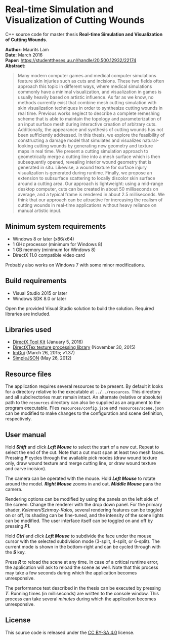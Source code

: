 # Real-time Simulation and Visualization of Cutting Wounds

C++ source code for master thesis **Real-time Simulation and Visualization of Cutting Wounds**.

**Author:** Maurits Lam </br>
**Date:** March 2016 </br>
**Paper:** https://studenttheses.uu.nl/handle/20.500.12932/22174 </br>
**Abstract:**
> Many modern computer games and medical computer simulations feature skin injuries such as cuts and incisions. These two fields often approach this topic in different ways, where medical simulations commonly have a minimal visualization, and visualization in games is usually heavily based on artistic influence. As far as we know, no methods currently exist that combine mesh cutting simulation with skin visualization techniques in order to synthesize cutting wounds in real time. Previous works neglect to describe a complete remeshing scheme that is able to maintain the topology and parameterization of an input surface mesh during interactive creation of arbitrary cuts. Additionally, the appearance and synthesis of cutting wounds has not been sufficiently addressed. In this thesis, we explore the feasibility of constructing a damage model that simulates and visualizes natural-looking cutting wounds by generating new geometry and texture maps in real time. We present a cutting simulation approach to geometrically merge a cutting line into a mesh surface which is then subsequently opened, revealing interior wound geometry that is generated in situ. Likewise, a wound texture for surface injury visualization is generated during runtime. Finally, we propose an extension to subsurface scattering to locally discolor skin surface around a cutting area. Our approach is lightweight: using a mid-range desktop computer, cuts can be created in about 50 milliseconds on average, and a typical frame is rendered in about 2.5 milliseconds. We think that our approach can be attractive for increasing the realism of cutting wounds in real-time applications without heavy reliance on manual artistic input.

## Minimum system requirements

* Windows 8 or later (x86/x64)
* 1 GHz processor (minimum for Windows 8)
* 1 GB memory (minimum for Windows 8)
* DirectX 11.0 compatible video card

Probably also works on Windows 7 with some minor modifications.

## Build requirements

* Visual Studio 2015 or later
* Windows SDK 8.0 or later

Open the provided Visual Studio solution to build the solution. Required libraries are included.

## Libraries used

* [DirectX Tool Kit](https://github.com/Microsoft/DirectXTK) (January 5, 2016)
* [DirectXTex texture processing library](https://github.com/Microsoft/DirectXTex) (November 30, 2015)
* [ImGui](https://github.com/ocornut/imgui) (March 26, 2015; v1.37)
* [SimpleJSON](https://github.com/MJPA/SimpleJSON) (May 26, 2012)

## Resource files

The application requires several resources to be present. By default it looks for a directory relative to the executable at `../../resources`. This directory and all subdirectories must remain intact. An alternate (relative or absolute) path to the `resources` directory can also be supplied as an argument to the program executable. Files `resources/config.json` and `resources/scene.json` can be modified to make changes to the configuration and scene definition, respectively.

## User manual

Hold **_Shift_** and click **_Left Mouse_** to select the start of a new cut. Repeat to select the end of the cut. Note that a cut must span at least two mesh faces. Pressing **_P_** cycles through the available pick modes (draw wound texture only, draw wound texture and merge cutting line, or draw wound texture and carve incision).

The camera can be operated with the mouse. Hold **_Left Mouse_** to rotate around the model. **_Right Mouse_** zooms in and out. **_Middle Mouse_** pans the camera.

Rendering options can be modified by using the panels on the left side of the screen. Change the renderer with the drop down panel. For the primary shader, *Kelemen/Szirmay-Kalos*, several rendering features can be toggled on or off, its shading can be fine-tuned, and the intensity of the scene lights can be modified. The user interface itself can be toggled on and off by pressing **_F1_**.

Hold **_Ctrl_** and click **_Left Mouse_** to subdivide the face under the mouse cursor with the selected subdivision mode (3-split, 4-split, or 6-split). The current mode is shown in the bottom-right and can be cycled through with the **_S_** key.

Press **_R_** to reload the scene at any time. In case of a critical runtime error, the application will ask to reload the scene as well. Note that this process may take a few seconds during which the application becomes unresponsive.

The performance test described in the thesis can be executed by pressing **_T_**. Running times (in milliseconds) are written to the console window. This process can take several _minutes_ during which the application becomes unresponsive.

## License
This source code is released under the [CC BY-SA 4.0](https://creativecommons.org/licenses/by-sa/4.0) license.
